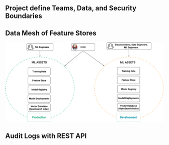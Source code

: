
## Project define Teams, Data, and Security Boundaries


## Data Mesh of Feature Stores

<img src="/assets/images/concepts/projects/projects-simple.svg">


## Audit Logs with REST API



